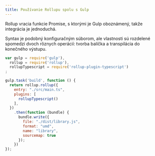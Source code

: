 ```yaml
---
title: Používanie Rollupu spolu s Gulp
---
```


Rollup vracia funkcie Promise, s ktorými je Gulp oboznámený, takže integrácia je jednoduchá.

Syntax je podobný konfiguračným súborom, ale vlastnosti sú rozdelené spomedzi dvoch rôznych operácií: tvorba balíčka a transpilácia do konečného výstupu.

```js
var gulp = require('gulp'),
  rollup = require('rollup'),
  rollupTypescript = require('rollup-plugin-typescript')
;

gulp.task('build', function () {
  return rollup.rollup({
    entry: "./src/main.ts",
    plugins: [
      rollupTypescript()
    ],
  })
    .then(function (bundle) {
      bundle.write({
        file: "./dist/library.js",
        format: "umd",
        name: "library",
        sourcemap: true
      });
    })
});
```
